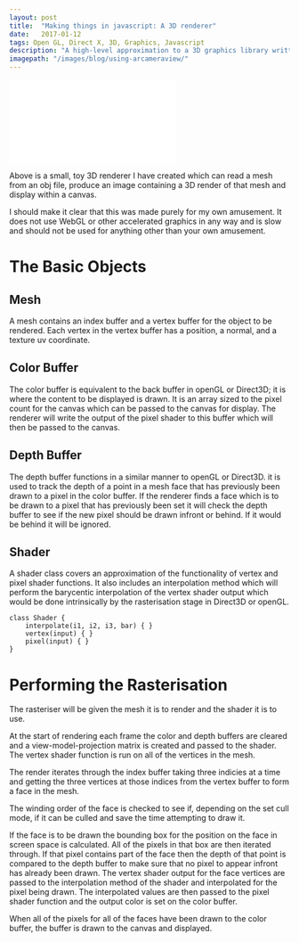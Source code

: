 ```yaml
---
layout: post
title:  "Making things in javascript: A 3D renderer"
date:   2017-01-12
tags: Open GL, Direct X, 3D, Graphics, Javascript
description: "A high-level approximation to a 3D graphics library written in javascript."
imagepath: "/images/blog/using-arcameraview/"
---
```


<div class="iframe-container">
<iframe src="/demos/opengl - tutorial 0 - example 0/Z1.html" frameborder="0" seamless="seamless" scrolling="no"></iframe>
</div>

Above is a small, toy 3D renderer I have created which can read a mesh from an obj file, 
produce an image containing a 3D render of that mesh and display within a canvas.

I should make it clear that this was made purely for my own amusement.
It does not use WebGL or other accelerated graphics in any way and is slow and should not 
be used for anything other than your own amusement.



# The Basic Objects

## Mesh
A mesh contains an index buffer and a vertex buffer for the object to be rendered. 
Each vertex in the vertex buffer has a position, a normal, and a texture uv coordinate.

## Color Buffer
The color buffer is equivalent to the back buffer in openGL or Direct3D; it is where the 
content to be displayed is drawn. It is an array sized to the pixel count for the canvas 
which can be passed to the canvas for display. The renderer will write the output of the 
pixel shader to this buffer which will then be passed to the canvas.


## Depth Buffer
The depth buffer functions in a similar manner to openGL or Direct3D. it is used to track 
the depth of a point in a mesh face that has previously been drawn to a pixel in the color
buffer. If the renderer finds a face which is to be drawn to a pixel that has previously
been set it will check the depth buffer to see if the new pixel should be drawn infront or 
behind. If it would be behind it will be ignored.


## Shader

A shader class covers an approximation of the functionality of vertex and pixel shader functions.
It also includes an interpolation method which will perform the barycentic interpolation of the 
vertex shader output which would be done intrinsically by the rasterisation stage in Direct3D or openGL.

```
class Shader {
	interpolate(i1, i2, i3, bar) { }
	vertex(input) { }
	pixel(input) { }
}
```


# Performing the Rasterisation
The rasteriser will be given the mesh it is to render and the shader it is to use.

At the start of rendering each frame the color and depth buffers are cleared and a 
view-model-projection matrix is created and passed to the shader.
The vertex shader function is run on all of the vertices in the mesh.

The render iterates through the index buffer taking three indicies at a time and getting 
the three vertices at those indices from the vertex buffer to form a face in the mesh.

The winding order of the face is checked to see if, depending on the set cull mode, if it
can be culled and save the time attempting to draw it.

If the face is to be drawn the bounding box for the position on the face in screen space 
is calculated. All of the pixels in that box are then iterated through. If that pixel 
contains part of the face then the depth of that point is compared to the depth buffer to 
make sure that no pixel to appear infront has already been drawn. The vertex shader output 
for the face vertices are passed to the interpolation method of the shader and interpolated
for the pixel being drawn. The interpolated values are then passed to the pixel shader 
function and the output color is set on the color buffer.

When all of the pixels for all of the faces have been drawn to the color buffer,
the buffer is drawn to the canvas and displayed.

